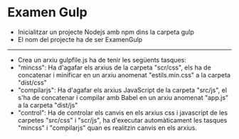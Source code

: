 # Examen Gulp

- Inicialitzar un projecte Nodejs amb npm dins la carpeta gulp
- El nom del projecte ha de ser ExamenGulp
---
- Crea un arxiu gulpfile.js ha de tenir les següents tasques:
- "mincss": Ha d'agafar els arxius de la carpeta "scr/css", els ha de concatenar i minificar en un arxiu anomenat "estils.min.css" a la carpeta "dist/css"
- "compilarjs": Ha d'agafar els arxius JavaScript de la carpeta "src/js", el s'ha de concatenar i compilar amb Babel en un arxiu anomenat "app.js" a la carpeta "dist/js"
- "control": Ha de controlar els canvis en els arxius css i javascript de les carpetes "src/css" i "scr/js", ha d'executar automàticament les tasques "mincss" i "compilarjs" quan es realitzin canvis en els arxius.